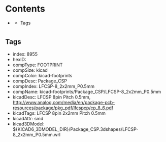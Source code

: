 



Contents
========

* [](#)
	* [Tags](#tags)

# 

## Tags

- index: 8955
- hexID: 
- oompType: FOOTPRINT
- oompSize: kicad
- oompColor: kicad-footprints
- oompDesc: Package_CSP
- oompIndex: LFCSP-8_2x2mm_P0.5mm
- oompName: kicad-footprints/Package_CSP/LFCSP-8_2x2mm_P0.5mm
- kicadDesc: LFCSP 8pin Pitch 0.5mm, http://www.analog.com/media/en/package-pcb-resources/package/pkg_pdf/lfcspcp/cp_8_6.pdf
- kicadTags: LFCSP 8pin 2x2mm Pitch 0.5mm
- kicadAttr: smd
- kicad3DModel: ${KICAD6_3DMODEL_DIR}/Package_CSP.3dshapes/LFCSP-8_2x2mm_P0.5mm.wrl
